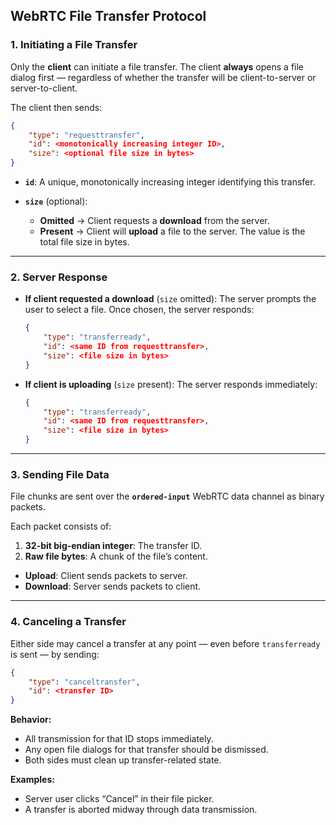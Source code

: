 ## WebRTC File Transfer Protocol

### 1. Initiating a File Transfer

Only the **client** can initiate a file transfer.
The client **always** opens a file dialog first — regardless of whether the transfer will be client-to-server or server-to-client.

The client then sends:

```json
{
    "type": "requesttransfer",
    "id": <monotonically increasing integer ID>,
    "size": <optional file size in bytes>
}
```

* **`id`**: A unique, monotonically increasing integer identifying this transfer.
* **`size`** (optional):

  * **Omitted** → Client requests a **download** from the server.
  * **Present** → Client will **upload** a file to the server. The value is the total file size in bytes.

---

### 2. Server Response

* **If client requested a download** (`size` omitted):
  The server prompts the user to select a file.
  Once chosen, the server responds:

  ```json
  {
      "type": "transferready",
      "id": <same ID from requesttransfer>,
      "size": <file size in bytes>
  }
  ```

* **If client is uploading** (`size` present):
  The server responds immediately:

  ```json
  {
      "type": "transferready",
      "id": <same ID from requesttransfer>,
      "size": <file size in bytes>
  }
  ```

---

### 3. Sending File Data

File chunks are sent over the **`ordered-input`** WebRTC data channel as binary packets.

Each packet consists of:

1. **32-bit big-endian integer**: The transfer ID.
2. **Raw file bytes**: A chunk of the file’s content.

* **Upload**: Client sends packets to server.
* **Download**: Server sends packets to client.

---

### 4. Canceling a Transfer

Either side may cancel a transfer at any point — even before `transferready` is sent — by sending:

```json
{
    "type": "canceltransfer",
    "id": <transfer ID>
}
```

**Behavior:**

* All transmission for that ID stops immediately.
* Any open file dialogs for that transfer should be dismissed.
* Both sides must clean up transfer-related state.

**Examples:**

* Server user clicks “Cancel” in their file picker.
* A transfer is aborted midway through data transmission.
